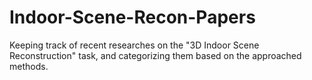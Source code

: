 # Indoor-Scene-Recon-Papers
Keeping track of recent researches on the "3D Indoor Scene Reconstruction" task, and categorizing them based on the approached methods.
